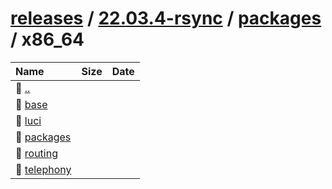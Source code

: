 ---
---

# [releases](/releases/) / [22.03.4-rsync](/releases/22.03.4-rsync/) / [packages](/releases/22.03.4-rsync/packages/) / x86_64


| Name | Size | Date |
|:---|---:|---|
| 📁 [..](../) | | |
| 📁 [base](base) | | |
| 📁 [luci](luci) | | |
| 📁 [packages](packages) | | |
| 📁 [routing](routing) | | |
| 📁 [telephony](telephony) | | |

